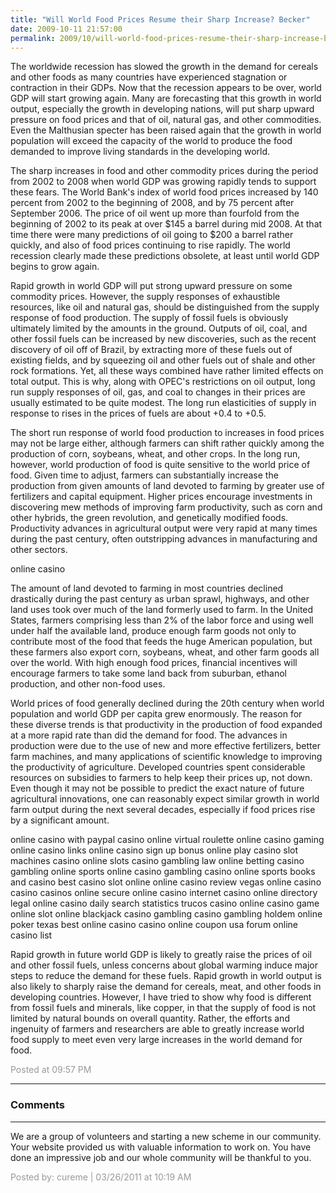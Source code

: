 ```yaml
---
title: "Will World Food Prices Resume their Sharp Increase? Becker"
date: 2009-10-11 21:57:00
permalink: 2009/10/will-world-food-prices-resume-their-sharp-increase-becker.html
---
```

The worldwide recession has slowed the growth in the demand for cereals and other foods as many countries have experienced stagnation or contraction in their GDPs. Now that the recession appears to be over, world GDP will start growing again. Many are forecasting that this growth in world output, especially the growth in developing nations, will put sharp upward pressure on food prices and that of oil, natural gas, and other commodities. Even the Malthusian specter has been raised again that the growth in world population will exceed the capacity of the world to produce the food demanded to improve living standards in the developing world.

The sharp increases in food and other commodity prices during the period from 2002 to 2008 when world GDP was growing rapidly tends to support these fears. The World Bank's index of world food prices increased by 140 percent from 2002 to the beginning of 2008, and by 75 percent after September 2006. The price of oil went up more than fourfold from the beginning of 2002 to its peak at over $145 a barrel during mid 2008. At that time there were many predictions of oil going to $200 a barrel rather quickly, and also of food prices continuing to rise rapidly. The world recession clearly made these predictions obsolete, at least until world GDP begins to grow again.

Rapid growth in world GDP will put strong upward pressure on some commodity prices. However, the supply responses of exhaustible resources, like oil and natural gas, should be distinguished from the supply response of food production. The supply of fossil fuels is obviously ultimately limited by the amounts in the ground. Outputs of oil, coal, and other fossil fuels can be increased by new discoveries, such as the recent discovery of oil off of Brazil, by extracting more of these fuels out of existing fields, and by squeezing oil and other fuels out of shale and other rock formations. Yet, all these ways combined have rather limited effects on total output. This is why, along with OPEC's restrictions on oil output, long run supply responses of oil, gas, and coal to changes in their prices are usually estimated to be quite modest. The long run elasticities of supply in response to rises in the prices of fuels are about +0.4 to +0.5.

The short run response of world food production to increases in food prices may not be large either, although farmers can shift rather quickly among the production of corn, soybeans, wheat, and other crops. In the long run, however, world production of food is quite sensitive to the world price of food. Given time to adjust, farmers can substantially increase the production from given amounts of land devoted to farming by greater use of fertilizers and capital equipment. Higher prices encourage investments in discovering mew methods of improving farm productivity, such as corn and other hybrids, the green revolution, and genetically modified foods. Productivity advances in agricultural output were very rapid at many times during the past century, often outstripping advances in manufacturing and other sectors.

online casino

The amount of land devoted to farming in most countries declined drastically during the past century as urban sprawl, highways, and other land uses took over much of the land formerly used to farm. In the United States, farmers comprising less than 2% of the labor force and using well under half the available land, produce enough farm goods not only to contribute most of the food that feeds the huge American population, but these farmers also export corn, soybeans, wheat, and other farm goods all over the world. With high enough food prices, financial incentives will encourage farmers to take some land back from suburban, ethanol production, and other non-food uses.

World prices of food generally declined during the 20th century when world population and world GDP per capita grew enormously. The reason for these diverse trends is that productivity in the production of food expanded at a more rapid rate than did the demand for food. The advances in production were due to the use of new and more effective fertilizers, better farm machines, and many applications of scientific knowledge to improving the productivity of agriculture. Developed countries spent considerable resources on subsidies to farmers to help keep their prices up, not down. Even though it may not be possible to predict the exact nature of future agricultural innovations, one can reasonably expect similar growth in world farm output during the next several decades, especially if food prices rise by a significant amount.

online casino with paypal
casino online
virtual roulette online casino gaming
online casino links
online casino sign up bonus
online play casino slot machines
casino online slots
casino gambling law online
betting casino gambling online sports
online casino gambling casino
online sports books and casino
best casino slot online
online casino review
vegas online casino
casino casinos online
secure online casino
internet casino online directory
legal online casino daily search statistics
trucos casino online
casino game online slot
online blackjack casino gambling
casino gambling holdem online poker texas
best online casino
casino online coupon usa forum
online casino list

Rapid growth in future world GDP is likely to greatly raise the prices of oil and other fossil fuels, unless concerns about global warming induce major steps to reduce the demand for these fuels. Rapid growth in world output is also likely to sharply raise the demand for cereals, meat, and other foods in developing countries. However, I have tried to show why food is different from fossil fuels and minerals, like copper, in that the supply of food is not limited by natural bounds on overall quantity. Rather, the efforts and ingenuity of farmers and researchers are able to greatly increase world food supply to meet even very large increases in the world demand for food.

<span style="color:#999">Posted at 09:57 PM</span>

<!-- more -->

---

### Comments

---

We are a group of volunteers and starting a new scheme in our community. Your website provided us with valuable information to work on. You have done an impressive job and our whole community will be thankful to you.

<span style="color:#999">Posted by: cureme | 03/26/2011 at 10:19 AM</span>